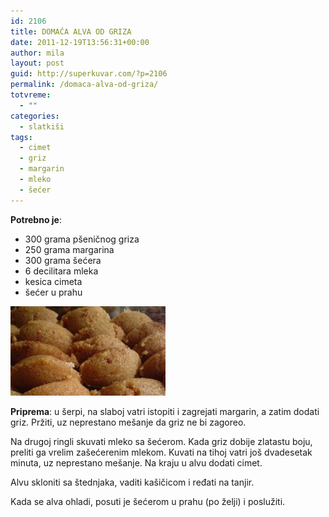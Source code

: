```yaml
---
id: 2106
title: DOMAĆA ALVA OD GRIZA
date: 2011-12-19T13:56:31+00:00
author: mila
layout: post
guid: http://superkuvar.com/?p=2106
permalink: /domaca-alva-od-griza/
totvreme:
  - ""
categories:
  - slatkiši
tags:
  - cimet
  - griz
  - margarin
  - mleko
  - šećer
---
```

**Potrebno je**:

  * 300 grama pšeničnog griza
  * 250 grama margarina
  * 300 grama šećera
  * 6 decilitara mleka
  * kesica cimeta
  * šećer u prahu

<img class="alignnone size-medium wp-image-2114" title="domaca alva 1" src="/wp-content/uploads/2011/12/domaca-alva-1-e1324560903213.jpg" alt="" width="248" height="143" /> 

**Priprema**: u šerpi, na slaboj vatri istopiti i zagrejati margarin, a zatim dodati griz. Pržiti, uz neprestano mešanje da griz ne bi zagoreo.

Na drugoj ringli skuvati mleko sa šećerom. Kada griz dobije zlatastu boju, preliti ga vrelim zašećerenim mlekom. Kuvati na tihoj vatri još dvadesetak minuta, uz neprestano mešanje. Na kraju u alvu dodati cimet.

Alvu skloniti sa štednjaka, vaditi kašičicom i ređati na tanjir.

Kada se alva ohladi, posuti je šećerom u prahu (po želji) i poslužiti.